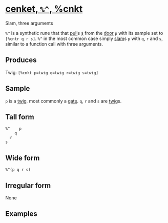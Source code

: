 [cenket, `%^`, %cnkt](#cnkt)
============================

Slam, three arguments

`%^` is a synthetic rune that that [pull]()s [`$`]() from the [door]()
`p` with its sample set to `[%cntr q r s]`. `%^` in the most common case
simply [slam]()s `p` with `q`, `r` and `s`, similar to a function call
with three arguments.

Produces
--------

Twig: `[%cnkt p=twig q=twig r=twig s=twig]`

Sample
------

`p` is a [twig](), most commonly a [gate](). `q`, `r` and `s` are
[twig]()s.

Tall form
---------

    %^    p
        q
      r
    s

Wide form
---------

    %^(p q r s)

Irregular form
--------------

None

Examples
--------

